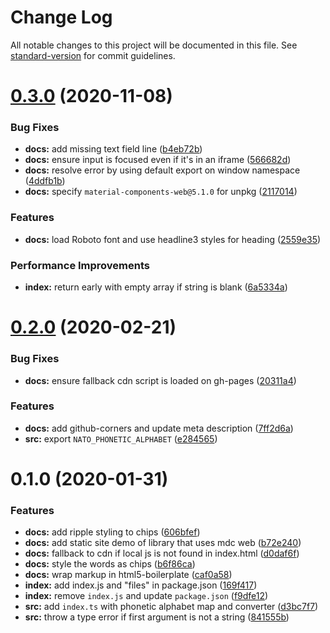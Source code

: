 # Change Log

All notable changes to this project will be documented in this file. See [standard-version](https://github.com/conventional-changelog/standard-version) for commit guidelines.

# [0.3.0](https://github.com/remarkablemark/phonetic-alphabet-converter/compare/v0.2.0...v0.3.0) (2020-11-08)


### Bug Fixes

* **docs:** add missing text field line ([b4eb72b](https://github.com/remarkablemark/phonetic-alphabet-converter/commit/b4eb72b2547f95288defda4421d4ec8891d8eaf8))
* **docs:** ensure input is focused even if it's in an iframe ([566682d](https://github.com/remarkablemark/phonetic-alphabet-converter/commit/566682da288da8c24760c2a30b41976031dc0407))
* **docs:** resolve error by using default export on window namespace ([4ddfb1b](https://github.com/remarkablemark/phonetic-alphabet-converter/commit/4ddfb1bf34eb4b33ade7f3858aa1f2c9ff3ad463))
* **docs:** specify `material-components-web@5.1.0` for unpkg ([2117014](https://github.com/remarkablemark/phonetic-alphabet-converter/commit/2117014828eacc2bba9a235ec99f6123a2e045d8))


### Features

* **docs:** load Roboto font and use headline3 styles for heading ([2559e35](https://github.com/remarkablemark/phonetic-alphabet-converter/commit/2559e35e6193e46c12617ec250e884e8d3ebb80b))


### Performance Improvements

* **index:** return early with empty array if string is blank ([6a5334a](https://github.com/remarkablemark/phonetic-alphabet-converter/commit/6a5334ac51e3a1e3a19bac0c7c67ef2433ed0a61))



<a name="0.2.0"></a>
# [0.2.0](https://github.com/remarkablemark/phonetic-alphabet-converter/compare/v0.1.0...v0.2.0) (2020-02-21)


### Bug Fixes

* **docs:** ensure fallback cdn script is loaded on gh-pages ([20311a4](https://github.com/remarkablemark/phonetic-alphabet-converter/commit/20311a4))


### Features

* **docs:** add github-corners and update meta description ([7ff2d6a](https://github.com/remarkablemark/phonetic-alphabet-converter/commit/7ff2d6a))
* **src:** export `NATO_PHONETIC_ALPHABET` ([e284565](https://github.com/remarkablemark/phonetic-alphabet-converter/commit/e284565))



<a name="0.1.0"></a>
# 0.1.0 (2020-01-31)


### Features

* **docs:** add ripple styling to chips ([606bfef](https://github.com/remarkablemark/phonetic-alphabet-converter/commit/606bfef))
* **docs:** add static site demo of library that uses mdc web ([b72e240](https://github.com/remarkablemark/phonetic-alphabet-converter/commit/b72e240))
* **docs:** fallback to cdn if local js is not found in index.html ([d0daf6f](https://github.com/remarkablemark/phonetic-alphabet-converter/commit/d0daf6f))
* **docs:** style the words as chips ([b6f86ca](https://github.com/remarkablemark/phonetic-alphabet-converter/commit/b6f86ca))
* **docs:** wrap markup in html5-boilerplate ([caf0a58](https://github.com/remarkablemark/phonetic-alphabet-converter/commit/caf0a58))
* **index:** add index.js and "files" in package.json ([169f417](https://github.com/remarkablemark/phonetic-alphabet-converter/commit/169f417))
* **index:** remove `index.js` and update `package.json` ([f9dfe12](https://github.com/remarkablemark/phonetic-alphabet-converter/commit/f9dfe12))
* **src:** add `index.ts` with phonetic alphabet map and converter ([d3bc7f7](https://github.com/remarkablemark/phonetic-alphabet-converter/commit/d3bc7f7))
* **src:** throw a type error if first argument is not a string ([841555b](https://github.com/remarkablemark/phonetic-alphabet-converter/commit/841555b))
